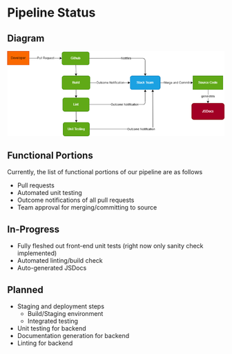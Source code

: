 # Pipeline Status
## Diagram
![Diagram](./phase1.drawio.png)
## Functional Portions
Currently, the list of functional portions of our pipeline are as follows
- Pull requests
- Automated unit testing
- Outcome notifications of all pull requests
- Team approval for merging/committing to source
## In-Progress
- Fully fleshed out front-end unit tests (right now only sanity check implemented) 
- Automated linting/build check
- Auto-generated JSDocs

## Planned
- Staging and deployment steps
  - Build/Staging environment
  - Integrated testing
- Unit testing for backend
- Documentation generation for backend
- Linting for backend